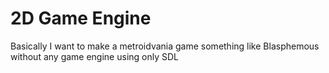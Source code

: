 # 2D Game Engine
Basically I want to make a metroidvania game something like Blasphemous without any game engine using only SDL
